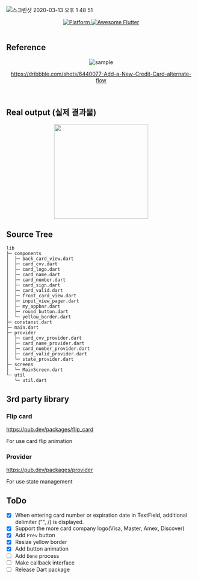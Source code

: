 ![스크린샷 2020-03-13 오후 1 48 51](https://user-images.githubusercontent.com/35194820/76590756-8c4ed180-6531-11ea-89f5-382a9553541e.png)

<div align="center">
	<a href="https://flutter.io">
    <img src="https://img.shields.io/badge/Platform-Flutter-yellow.svg"
      alt="Platform" />
  </a>
<a href="https://github.com/Solido/awesome-flutter">
   <img alt="Awesome Flutter" src="https://img.shields.io/badge/Awesome-Flutter-blue.svg?longCache=true&style=flat-square" />
</a>
</div><br>

## Reference

<div align="center">

![sample](https://user-images.githubusercontent.com/35194820/75879920-a157a080-5e5f-11ea-9763-823ad8f1a4e5.gif)

https://dribbble.com/shots/6440077-Add-a-New-Credit-Card-alternate-flow

</div><br>

## Real output (실제 결과물)

<div align="center">

<img src="https://user-images.githubusercontent.com/35194820/76142013-d0168680-60ac-11ea-9007-0db57373f96f.gif" width="250" >

</div>

## Source Tree

```
lib
├─ components
│  ├─ back_card_view.dart
│  ├─ card_cvv.dart
│  ├─ card_logo.dart
│  ├─ card_name.dart
│  ├─ card_number.dart
│  ├─ card_sign.dart
│  ├─ card_valid.dart
│  ├─ front_card_view.dart
│  ├─ input_view_pager.dart
│  ├─ my_appbar.dart
│  ├─ round_button.dart
│  └─ yellow_border.dart
├─ constanst.dart
├─ main.dart
├─ provider
│  ├─ card_cvv_provider.dart
│  ├─ card_name_provider.dart
│  ├─ card_number_provider.dart
│  ├─ card_valid_provider.dart
│  └─ state_provider.dart
├─ screens
│  └─ MainScreen.dart
└─ util
   └─ util.dart

```

## 3rd party library

### Flip card 

https://pub.dev/packages/flip_card

For use card flip animation

### Provider

https://pub.dev/packages/provider

For use state management

## ToDo

- [x] When entering card number or expiration date in TextField, additional delimiter ("", /) is displayed.
- [x] Support the more card company logo(Visa, Master, Amex, Discover)
- [x] Add `Prev` button
- [x] Resize yellow border
- [x] Add button animation
- [ ] Add `Done` process
- [ ] Make callback interface
- [ ] Release Dart package